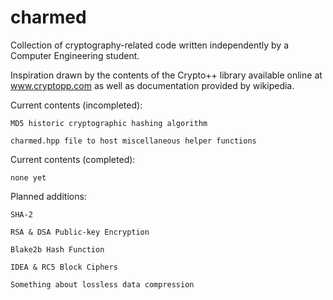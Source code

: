 # charmed

Collection of cryptography-related code written independently by a Computer Engineering student.

Inspiration drawn by the contents of the Crypto++ library available online at www.cryptopp.com as well as documentation provided by wikipedia.



Current contents (incompleted):

    MD5 historic cryptographic hashing algorithm

    charmed.hpp file to host miscellaneous helper functions



Current contents (completed):

    none yet



Planned additions:

    SHA-2

    RSA & DSA Public-key Encryption

    Blake2b Hash Function

    IDEA & RC5 Block Ciphers

    Something about lossless data compression
